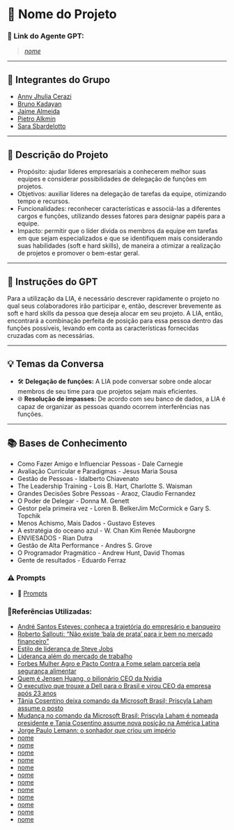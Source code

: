 # **🚀 Nome do Projeto**

### **🔗 Link do Agente GPT:**  
> _<a href="link" >nome</a>_

---

## **👥 Integrantes do Grupo**  
- [Anny Jhulia Cerazi](#)
- [Bruno Kadayan](#)
- [Jaime Almeida](#)
- [Pietro Alkmin](#)
- [Sara Sbardelotto](#)
  
---

## **📄 Descrição do Projeto**  
- Propósito: ajudar líderes empresariais a conhecerem melhor suas equipes e considerar possibilidades de delegação de funções em projetos.
- Objetivos: auxiliar líderes na delegação de tarefas da equipe, otimizando tempo e recursos.
- Funcionalidades: reconhecer características e associá-las a diferentes cargos e funções, utilizando desses fatores para designar papéis para a equipe.
- Impacto: permitir que o líder divida os membros da equipe em tarefas em que sejam especializados e que se identifiquem mais considerando suas habilidades (soft e hard skills), de maneira a otimizar a realização de projetos e promover o bem-estar geral.


---

## **🤖 Instruções do GPT** 
Para a utilização da LIA, é necessário descrever rapidamente o projeto no qual seus colaboradores irão participar e, então, descrever brevemente as soft e hard skills da pessoa que deseja alocar em seu projeto. A LIA, então, encontrará a combinação perfeita de posição para essa pessoa dentro das funções possíveis, levando em conta as características fornecidas cruzadas com as necessárias.

---

## **💡 Temas da Conversa** 
- 🛠️ **Delegação de funções:** A LIA pode conversar sobre onde alocar membros de seu time para que projetos sejam mais eficientes.  
- 🌐 **Resolução de impasses:** De acordo com seu banco de dados, a LIA é capaz de organizar as pessoas quando ocorrem interferências nas funções.
  
---

## **📚 Bases de Conhecimento**  
- Como Fazer Amigo e Influenciar Pessoas - Dale Carnegie
- Avaliação Curricular e Paradigmas - Jesus Maria Sousa
- Gestão de Pessoas - Idalberto Chiavenato
- The Leadership Training - Lois B. Hart, Charlotte S. Waisman
- Grandes Decisões Sobre Pessoas - Araoz, Claudio Fernandez
- O Poder de Delegar - Donna M. Genett
- Gestor pela primeira vez - Loren B. BelkerJim McCormick e Gary S. Topchik
- Menos Achismo, Mais Dados - Gustavo Esteves
- A estratégia do oceano azul - W. Chan Kim Renée Mauborgne
- ENVIESADOS - Rian Dutra
- Gestão de Alta Performance - Andres S. Grove
- O Programador Pragmático - Andrew Hunt, David Thomas
- Gente de resultados - Eduardo Ferraz

### **⚠️ Prompts**
- 📗 <a href="https://github.com/annyjhulia/InteliHackathonOnboarding2025/blob/main/prompts" >Prompts</a>

### **📘Referências Utilizadas:**  
- <a href="https://investidor10.com.br/conteudo/andre-santos-esteves-conheca-a-trajetoria-do-empresario-e-banqueiro-103774/?utm_source=chatgpt.com" >André Santos Esteves: conheça a trajetória do empresário e banqueiro</a>
- <a href="https://www.napratica.org.br/roberto-sallouti-mercado-financeiro/?utm_source=chatgpt.com" >Roberto Sallouti: “Não existe ‘bala de prata’ para ir bem no mercado financeiro”</a>
- <a href="https://fourweekmba.com/pt/estilo-de-lideran%C3%A7a-de-steve-jobs/?utm_source=chatgpt.com" >Estilo de liderança de Steve Jobs</a>
- <a href="https://aiesec.org.br/lideranca-alem-do-mercado-de-trabalho/?utm_source=chatgpt.com" >Liderança além do mercado de trabalho</a>
- <a href="https://forbes.com.br/forbesagro/2024/06/forbesmulher-agro-e-pacto-contra-a-fome-selam-parceria-pela-seguranca-alimentar/?utm_source=chatgpt.com" >Forbes Mulher Agro e Pacto Contra a Fome selam parceria pela segurança alimentar</a>
- <a href="https://epocanegocios.globo.com/tudo-sobre/noticia/2023/08/quem-e-jensen-huang-o-bilionario-ceo-da-nvidia.ghtml?utm_source=chatgpt.com" >Quem é Jensen Huang, o bilionário CEO da Nvidia </a>
- <a href="https://investnews.com.br/negocios/o-executivo-que-trouxe-a-dell-para-o-brasil-e-virou-ceo-da-empresa-apos-23-anos/" >O executivo que trouxe a Dell para o Brasil e virou CEO da empresa após 23 anos</a>
- <a href="https://exame.com/tecnologia/tania-cosentino-deixa-comando-da-microsoft-brasil-priscyla-laham-assume-o-posto/?utm_source=chatgpt.com" >Tânia Cosentino deixa comando da Microsoft Brasil; Priscyla Laham assume o posto</a>
- <a href="https://epocanegocios.globo.com/empresas/noticia/2024/12/mudanca-no-comando-da-microsoft-brasil-priscyla-laham-e-nomeada-presidente-e-tania-cosentino-assume-nova-posicao-na-america-latina.ghtml?utm_source=chatgpt.com" >Mudança no comando da Microsoft Brasil: Priscyla Laham é nomeada presidente e Tania Cosentino assume nova posição na América Latina </a>
- <a href="https://www.infomoney.com.br/perfil/jorge-paulo-lemann/" >Jorge Paulo Lemann: o sonhador que criou um império </a>
- <a href="link" >nome</a>
- <a href="link" >nome</a>
- <a href="link" >nome</a>
- <a href="link" >nome</a>
- <a href="link" >nome</a>
- <a href="link" >nome</a>
- <a href="link" >nome</a>
- <a href="link" >nome</a>
- <a href="link" >nome</a>
- <a href="link" >nome</a>
- <a href="link" >nome</a>
- <a href="link" >nome</a>
